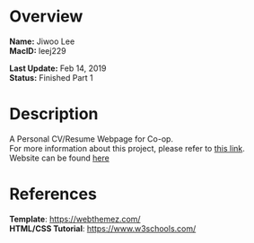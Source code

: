 # Overview
**Name:** Jiwoo Lee  
**MacID:** leej229

**Last Update:** Feb 14, 2019  
**Status:** Finished Part 1

# Description
A Personal CV/Resume Webpage for Co-op.  
For more information about this project, please refer to [this link](https://mac1xa3.ca/Projects/Project02.pdf).  
Website can be found [here](https://mac1xa3.ca/u/leej229/webpagecv.html)

# References
**Template**:  https://webthemez.com/    
**HTML/CSS Tutorial**: https://www.w3schools.com/  
 
 
